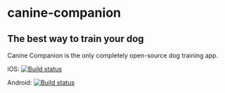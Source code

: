 # canine-companion
## The best way to train your dog
Canine Companion is the only completely open-source dog training app.

iOS:
[![Build status](https://build.appcenter.ms/v0.1/apps/2b03fbb7-6a20-42ab-bf78-03652943fba0/branches/main/badge)](https://appcenter.ms)

Android:
[![Build status](https://build.appcenter.ms/v0.1/apps/db61d7d7-0271-4ef5-bb4b-24e3cb114821/branches/main/badge)](https://appcenter.ms)

